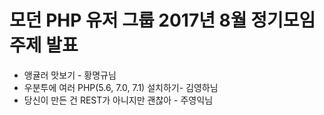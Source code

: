 # 모던 PHP 유저 그룹 2017년 8월 정기모임 주제 발표
- 앵귤러 맛보기 - 황명규님
- 우분투에 여러 PHP(5.6, 7.0, 7.1) 설치하기- 김영하님
- 당신이 만든 건 REST가 아니지만 괜찮아 - 주영익님

